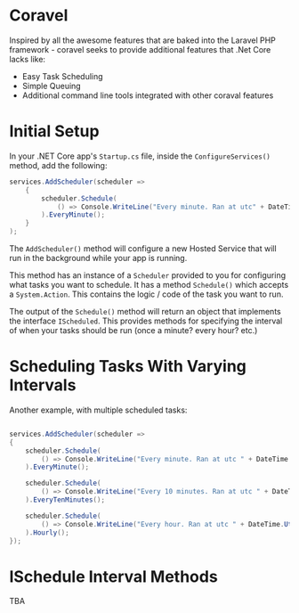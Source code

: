 # Coravel

Inspired by all the awesome features that are baked into the Laravel PHP framework - coravel seeks to provide additional features that .Net Core lacks like:

- Easy Task Scheduling
- Simple Queuing
- Additional command line tools integrated with other coraval features

# Initial Setup

In your .NET Core app's `Startup.cs` file, inside the `ConfigureServices()` method, add the following:

```c#
services.AddScheduler(scheduler =>
    {
        scheduler.Schedule(
            () => Console.WriteLine("Every minute. Ran at utc" + DateTime.UtcNow.ToLongTimeString())
        ).EveryMinute();
    }
);
```

The `AddScheduler()` method will configure a new Hosted Service that will run in the background while your app is running.

This method has an instance of a `Scheduler` provided to you for configuring what tasks you want to schedule. It has a method `Schedule()` which accepts a `System.Action`. This contains the logic / code of the task you want to run.

The output of the `Schedule()` method will return an object that implements the interface `IScheduled`. This provides methods for specifying the interval of when your tasks should be run (once a minute? every hour? etc.)

# Scheduling Tasks With Varying Intervals

Another example, with multiple scheduled tasks:

```c#

services.AddScheduler(scheduler =>
{
    scheduler.Schedule(
        () => Console.WriteLine("Every minute. Ran at utc " + DateTime.UtcNow)
    ).EveryMinute();

    scheduler.Schedule(
        () => Console.WriteLine("Every 10 minutes. Ran at utc " + DateTime.UtcNow)
    ).EveryTenMinutes();

    scheduler.Schedule(
        () => Console.WriteLine("Every hour. Ran at utc " + DateTime.UtcNow)
    ).Hourly();
});
```

# ISchedule Interval Methods

TBA
